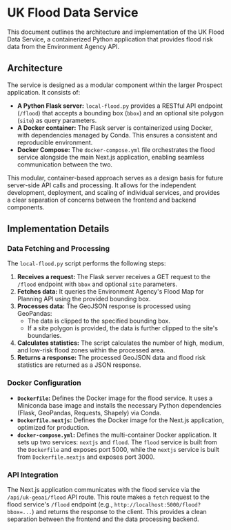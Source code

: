 # UK Flood Data Service

This document outlines the architecture and implementation of the UK Flood Data Service, a containerized Python application that provides flood risk data from the Environment Agency API.

## Architecture

The service is designed as a modular component within the larger Prospect application. It consists of:

- **A Python Flask server:** `local-flood.py` provides a RESTful API endpoint (`/flood`) that accepts a bounding box (`bbox`) and an optional site polygon (`site`) as query parameters.
- **A Docker container:** The Flask server is containerized using Docker, with dependencies managed by Conda. This ensures a consistent and reproducible environment.
- **Docker Compose:** The `docker-compose.yml` file orchestrates the flood service alongside the main Next.js application, enabling seamless communication between the two.

This modular, container-based approach serves as a design basis for future server-side API calls and processing. It allows for the independent development, deployment, and scaling of individual services, and provides a clear separation of concerns between the frontend and backend components.

## Implementation Details

### Data Fetching and Processing

The `local-flood.py` script performs the following steps:

1.  **Receives a request:** The Flask server receives a GET request to the `/flood` endpoint with `bbox` and optional `site` parameters.
2.  **Fetches data:** It queries the Environment Agency's Flood Map for Planning API using the provided bounding box.
3.  **Processes data:** The GeoJSON response is processed using GeoPandas:
    - The data is clipped to the specified bounding box.
    - If a site polygon is provided, the data is further clipped to the site's boundaries.
4.  **Calculates statistics:** The script calculates the number of high, medium, and low-risk flood zones within the processed area.
5.  **Returns a response:** The processed GeoJSON data and flood risk statistics are returned as a JSON response.

### Docker Configuration

- **`Dockerfile`:** Defines the Docker image for the flood service. It uses a Miniconda base image and installs the necessary Python dependencies (Flask, GeoPandas, Requests, Shapely) via Conda.
- **`Dockerfile.nextjs`:** Defines the Docker image for the Next.js application, optimized for production.
- **`docker-compose.yml`:** Defines the multi-container Docker application. It sets up two services: `nextjs` and `flood`. The `flood` service is built from the `Dockerfile` and exposes port 5000, while the `nextjs` service is built from `Dockerfile.nextjs` and exposes port 3000.

### API Integration

The Next.js application communicates with the flood service via the `/api/uk-geoai/flood` API route. This route makes a `fetch` request to the flood service's `/flood` endpoint (e.g., `http://localhost:5000/flood?bbox=...`) and returns the response to the client. This provides a clean separation between the frontend and the data processing backend.
